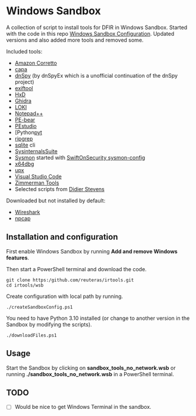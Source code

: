 # Windows Sandbox

A collection of script to install tools for DFIR in Windows Sandbox. Started with the code in this repo [Windows Sandbox Configuration][wsc]. Updated versions and also added more tools and removed some. 

Included tools:

- [Amazon Corretto][amc]
- [capa][cap]
- [dnSpy][dns] (by dnSpyEx which is a unofficial continuation of the dnSpy project)
- [exiftool][ext]
- [HxD][hxd]
- [Ghidra][ghi]
- [LOKI][lok]
- [Notepad++][not]
- [PE-bear][peb]
- [PEstudio][pes]
- [Python[pyt]
- [ripgrep][rip]
- [sqlite][sql] cli
- [SysinternalsSuite][syi]
- [Sysmon][sym] started with [SwiftOnSecurity sysmon-config][sws]
- [x64dbg][xdb]
- [upx][upx]
- [Visual Studio Code][vsc]
- [Zimmerman Tools][zim]
- Selected scripts from [Didier Stevens][dis]

Downloaded but not installed by default:

- [Wireshark][wis]
- [npcap][npc]

## Installation and configuration

First enable Windows Sandbox by running **Add and remove Windows features**.

Then start a PowerShell terminal and download the code.

	git clone https:/github.com/reuteras/irtools.git
	cd irtools/wsb

Create configuration with local path by running.

	./createSandboxConfig.ps1

You need to have Python 3.10 installed (or change to another version in the Sandbox by modifying the scripts).

	./downloadFiles.ps1

## Usage

Start the Sandbox by clicking on **sandbox_tools_no_network.wsb** or running **./sandbox_tools_no_network.wsb** in a PowerShell terminal.

## TODO

- [ ] Would be nice to get Windows Terminal in the sandbox.

  [amc]: https://docs.aws.amazon.com/corretto/
  [cap]: https://github.com/mandiant/capa
  [dis]: https://github.com/DidierStevens/DidierStevensSuite
  [dns]: https://github.com/dnSpyEx/dnSpy
  [ext]: https://exiftool.org/
  [hxd]: https://mh-nexus.de/
  [ghi]: https://github.com/NationalSecurityAgency/ghidra
  [lok]: https://github.com/Neo23x0/Loki
  [not]: https://notepad-plus-plus.org/
  [npc]: https://npcap.com/
  [peb]: https://github.com/hasherezade/pe-bear
  [pes]: https://www.winitor.com/
  [pyt]: https://python.org/
  [rip]: https://github.com/BurntSushi/ripgrep
  [sql]: https://sqlite.org/
  [sws]: https://github.com/SwiftOnSecurity/sysmon-config
  [syi]: https://learn.microsoft.com/en-us/sysinternals/
  [sym]: https://learn.microsoft.com/en-us/sysinternals/downloads/sysmon
  [upx]: https://github.com/upx/upx
  [vsc]: https://code.visualstudio.com/
  [wis]: https://wireshark.org/
  [wsc]: https://github.com/firefart/sandbox
  [xdb]: https://x64dbg.com/
  [zim]: https://github.com/EricZimmerman

